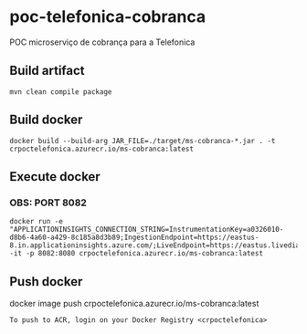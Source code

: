 # poc-telefonica-cobranca
POC microserviço de cobrança para a Telefonica


## Build artifact

```
mvn clean compile package
```


## Build docker

```
docker build --build-arg JAR_FILE=./target/ms-cobranca-*.jar . -t crpoctelefonica.azurecr.io/ms-cobranca:latest
```

## Execute docker

### OBS: PORT 8082

```
docker run -e "APPLICATIONINSIGHTS_CONNECTION_STRING=InstrumentationKey=a0326010-d8b6-4a60-a429-8c185a8d3b89;IngestionEndpoint=https://eastus-8.in.applicationinsights.azure.com/;LiveEndpoint=https://eastus.livediagnostics.monitor.azure.com/" -it -p 8082:8080 crpoctelefonica.azurecr.io/ms-cobranca:latest

```


## Push docker

docker image push crpoctelefonica.azurecr.io/ms-cobranca:latest


`To push to ACR, login on your Docker Registry <crpoctelefonica>`

